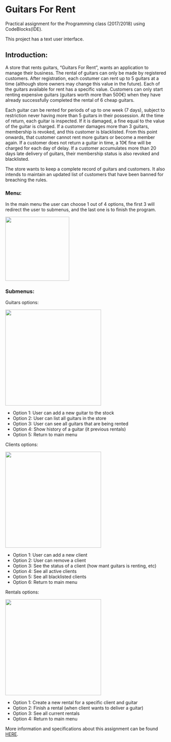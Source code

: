 # Guitars For Rent
Practical assignment for the Programming class (2017/2018) using CodeBlocks(IDE).

This project has a text user interface.

## Introduction:

A store that rents guitars, “Guitars For Rent”, wants an application to manage their business. The rental of guitars can only be made by registered customers. After registration, each costumer can rent up to 5 guitars at a time (although store owners may change this value in the future). Each of the guitars available for rent has a specific value. Customers can only start renting expensive guitars (guitars worth more than 500€) when they have already successfully completed the rental of 6 cheap guitars. 

Each guitar can be rented for periods of up to one week (7 days), subject to restriction never having more than 5 guitars in their possession. At the time of return, each guitar is inspected. If it is damaged, a fine equal to the value of the guitar is charged. If a customer damages more than 3 guitars, membership is revoked, and this customer is blacklisted. From this point onwards, that customer cannot rent more guitars or become a member again. 
If a customer does not return a guitar in time, a 10€ fine will be charged for each day of delay. If a customer accumulates more than 20 days late delivery of guitars, their membership status is also revoked and blacklisted. 

The store wants to keep a complete record of guitars and customers. It also intends to maintain an updated list of customers that have been banned for breaching the rules. 


### Menu:
In the main menu the user can choose 1 out of 4 options, the first 3 will redirect the user to submenus, and the last one is to finish the program.

<img src="https://user-images.githubusercontent.com/45792504/114725779-14a73380-9d3d-11eb-8520-a95b06fb14fb.PNG" width="200"  />  

### Submenus:


Guitars options:

<img src="https://user-images.githubusercontent.com/45792504/114726098-589a3880-9d3d-11eb-92a5-a5256fedcc8a.png" width="300"  />  

- Option 1: User can add a new guitar to the stock
- Option 2: User can list all guitars in the store
- Option 3: User can see all guitars that are being rented
- Option 4: Show history of a guitar (it previous rentals)
- Option 5: Return to main menu


Clients options:

<img src="https://user-images.githubusercontent.com/45792504/114726151-664fbe00-9d3d-11eb-868f-bffb9c24a96d.png" width="300"  />  

- Option 1: User can add a new client
- Option 2: User can remove a client
- Option 3: See the status of a client (how mant guitars is renting, etc)
- Option 4: See all active clients
- Option 5: See all blacklisted clients
- Option 6: Return to main menu


Rentals options:

<img src="https://user-images.githubusercontent.com/45792504/114726202-736cad00-9d3d-11eb-9acf-5d0240f0e398.png" width="300"  />  

- Option 1: Create a new rental for a specific client and guitar
- Option 2: Finish a rental (when client wants to deliver a guitar)
- Option 3: See all current rentals
- Option 4: Return to main menu


More information and specifications about this assignment can be found [HERE](https://github.com/vansunnie/GuitarsForRent/blob/main/project_programming_1718.pdf).

